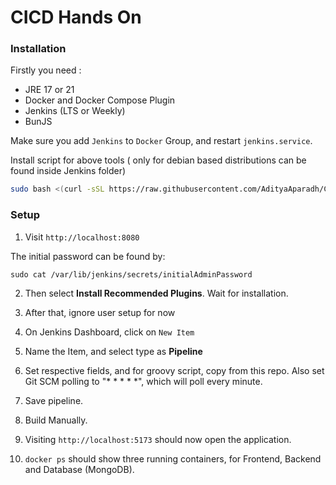 # CICD Hands On

### Installation

Firstly you need :
- JRE 17 or 21
- Docker and Docker Compose Plugin
- Jenkins (LTS or Weekly)
- BunJS

Make sure you add `Jenkins` to `Docker` Group, and restart `jenkins.service`.

Install script for above tools ( only for debian based distributions can be found inside Jenkins folder)
```bash
sudo bash <(curl -sSL https://raw.githubusercontent.com/AdityaAparadh/CICD/master/Jenkins/install.sh)
```


### Setup

1. Visit `http://localhost:8080`

The initial password can be found by:
```
sudo cat /var/lib/jenkins/secrets/initialAdminPassword
```

2. Then select **Install Recommended Plugins**. Wait for installation.

3. After that, ignore user setup for now

4. On Jenkins Dashboard, click on `New Item`

5. Name the Item, and select type as **Pipeline**

6. Set respective fields, and for groovy script, copy from this repo. Also set Git SCM polling to "* * * * *", which will poll every minute.

7. Save pipeline.

8. Build Manually.

9. Visiting `http://localhost:5173` should now open the application.

10. `docker ps` should show three running containers, for Frontend, Backend and Database (MongoDB).